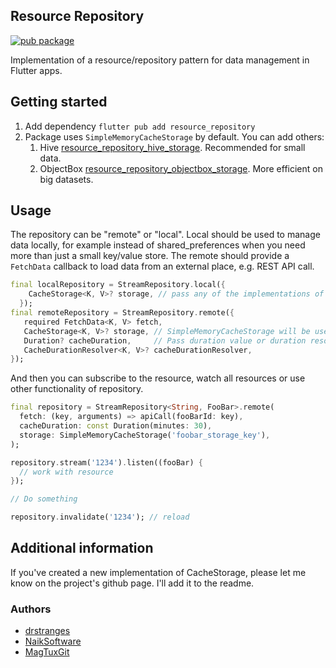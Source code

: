 ## Resource Repository

[![pub package](https://img.shields.io/pub/v/resource_repository.svg)](https://pub.dev/packages/resource_repository)

Implementation of a resource/repository pattern for data management in Flutter apps.

## Getting started

1. Add dependency `flutter pub add resource_repository`
2. Package uses `SimpleMemoryCacheStorage` by default. You can add others:
    1. Hive [resource_repository_hive_storage](https://pub.dev/packages/resource_repository_hive_storage). Recommended for small data.
    2. ObjectBox [resource_repository_objectbox_storage](https://pub.dev/packages/resource_repository_objectbox_storage). More efficient on big datasets.

## Usage
The repository can be "remote" or "local". Local should be used to manage data locally,
for example instead of shared_preferences when you need more than just a small key/value store.
The remote should provide a `FetchData` callback to load data from an external place, e.g. REST API call.
```dart
final localRepository = StreamRepository.local({
    CacheStorage<K, V>? storage, // pass any of the implementations of CacheStorage
  });
final remoteRepository = StreamRepository.remote({
   required FetchData<K, V> fetch,
   CacheStorage<K, V>? storage, // SimpleMemoryCacheStorage will be used if null
   Duration? cacheDuration,     // Pass duration value or duration resolver for complex logic.
   CacheDurationResolver<K, V>? cacheDurationResolver,
});
```
And then you can subscribe to the resource, watch all resources or use other functionality of repository.
```dart
final repository = StreamRepository<String, FooBar>.remote(
  fetch: (key, arguments) => apiCall(fooBarId: key),
  cacheDuration: const Duration(minutes: 30),
  storage: SimpleMemoryCacheStorage('foobar_storage_key'),
);

repository.stream('1234').listen((fooBar) {
  // work with resource
});

// Do something

repository.invalidate('1234'); // reload
```

## Additional information

If you've created a new implementation of CacheStorage, please let me know on the project's github page. I'll add it to the readme.

### Authors

- [drstranges](https://github.com/drstranges)
- [NaikSoftware](https://github.com/NaikSoftware)
- [MagTuxGit](https://github.com/MagTuxGit)